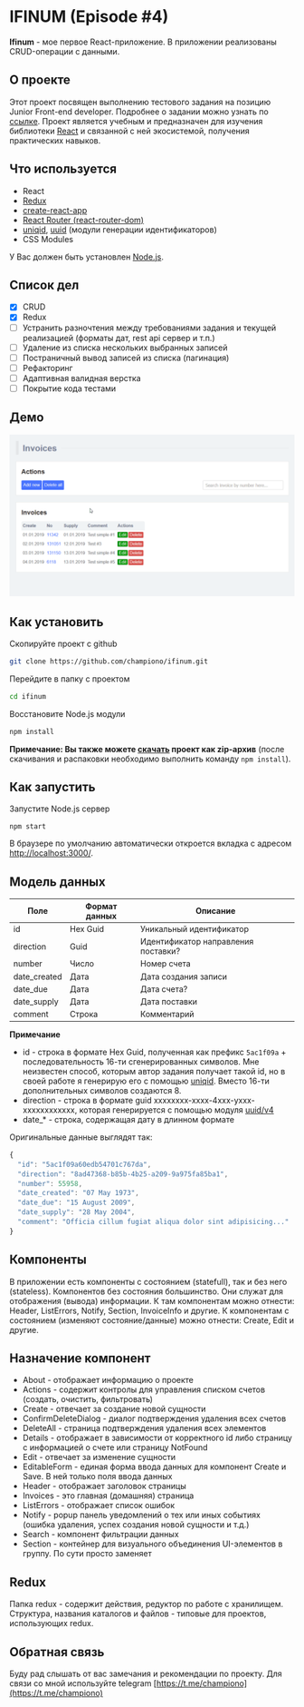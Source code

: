 # IFINUM (Episode #4)

**Ifinum** - мое первое React-приложение. В приложении реализованы CRUD-операции c данными.

## О проекте
Этот проект посвящен выполнению тестового задания на позицию Junior Front-end developer. Подробнее о задании можно узнать по [ссылке](https://github.com/devjsru/react_test/blob/master/ifinum/task.md).
Проект является учебным и предназначен для изучения библиотеки [React](https://github.com/facebook/react) и связанной с ней экосистемой, получения практических навыков.

## Что используется
* React
* [Redux](https://github.com/reduxjs/react-redux)
* [create-react-app](https://github.com/facebook/create-react-app)
* [React Router (react-router-dom)](https://github.com/ReactTraining/react-router)
* [uniqid](https://github.com/adamhalasz/uniqid), [uuid](https://github.com/kelektiv/node-uuid) (модули генерации идентификаторов)
* CSS Modules

У Вас должен быть установлен [Node.js](https://nodejs.org/en/).

## Список дел
- [x] CRUD
- [x] Redux
- [ ] Устранить разночтения между требованиями задания и текущей реализацией (форматы дат, rest api сервер и т.п.)
- [ ] Удаление из списка нескольких выбранных записей
- [ ] Постраничный вывод записей из списка (пагинация)
- [ ] Рефакторинг
- [ ] Адаптивная валидная верстка
- [ ] Покрытие кода тестами

## Демо

![Ifinum demo](design/preview/demo.gif)

## Как установить

Скопируйте проект с github
```bash
git clone https://github.com/championo/ifinum.git
```
Перейдите в папку с проектом
```bash
cd ifinum
```
Восстановите Node.js модули
```bash
npm install
```

**Примечание: Вы также можете [**скачать**](https://github.com/championo/ifinum/archive/master.zip) проект как zip-архив** (после скачивания и распаковки необходимо выполнить команду `npm install`).

## Как запустить

Запустите Node.js сервер
```
npm start
```

В браузере по умолчанию автоматически откроется вкладка с адресом [http://localhost:3000/](http://localhost:3000/).

## Модель данных

| Поле          | Формат данных |  Описание                             |
|---------------|---------------|---------------------------------------|
| id            | Hex Guid      | Уникальный идентификатор              |
| direction     | Guid          | Идентификатор направления поставки?   |
| number        | Число         | Номер счета                           |
| date_created  | Дата          | Дата создания записи                  |
| date_due      | Дата          | Дата счета?                           |
| date_supply   | Дата          | Дата поставки                         |
| comment       | Строка        | Комментарий                           |

**Примечание**
* id - строка в формате Hex Guid, полученная как префикс `5ac1f09a` + последовательность 16-ти сгенерированных символов. Мне неизвестен способ, которым автор задания получает такой id, но в своей работе я генерирую его с помощью [uniqid](http://localhost:3000/). Вместо 16-ти дополнительных символов создаются 8.
* direction - строка в формате guid xxxxxxxx-xxxx-4xxx-yxxx-xxxxxxxxxxxx, которая генерируется с помощью модуля [uuid/v4](http://localhost:3000/)
* date_* - строка, содержащая дату в длинном формате

Оригинальные данные выглядят так:
```javascript
{
  "id": "5ac1f09a60edb54701c767da",
  "direction": "8ad47368-b85b-4b25-a209-9a975fa85ba1",
  "number": 55958,
  "date_created": "07 May 1973",
  "date_due": "15 August 2009",
  "date_supply": "28 May 2004",
  "comment": "Officia cillum fugiat aliqua dolor sint adipisicing..."
}
```

## Компоненты

В приложении есть компоненты с состоянием (statefull), так и без него (stateless). 
Компонентов без состояния большинство. Они служат для отображения (вывода) информации. К там компонентам можно отнести: Header, ListErrors, Notify, Section, InvoiceInfo и другие. 
К компонентам с состоянием (изменяют состояние/данные) можно отнести:  Create, Edit и другие.

## Назначение компонент
* About - отображает информацию о проекте
* Actions - содержит контролы для управления списком счетов (создать, очистить, фильтровать)
* Create - отвечает за создание новой сущности
* ConfirmDeleteDialog - диалог подтверждения удаления всех счетов
* DeleteAll - страница подтверждения удаления всех элементов
* Details - отображает в зависимости от корректного id либо страницу с информацией о счете или страницу NotFound
* Edit - отвечает за изменение сущности
* EditableForm - единая форма ввода данных для компонент Create и Save. В ней только поля ввода данных
* Header - отображает заголовок страницы
* Invoices - это главная (домашняя) страница
* ListErrors - отображает список ошибок
* Notify - popup панель уведомлений о тех или иных событиях (ошибка удаления, успех создания новой сущности и т.д.)
* Search - компонент фильтрации данных
* Section - контейнер для визуального объединения UI-элементов в группу. По сути просто заменяет <div className="BorderedContainer"></div>

## Redux

Папка redux - содержит действия, редуктор по работе с хранилищем. Структура, названия каталогов и файлов - типовые для проектов, использующих redux.

## Обратная связь
Буду рад слышать от вас замечания и рекомендации по проекту. Для связи со мной используйте telegram [https://t.me/championo](https://t.me/championo)
